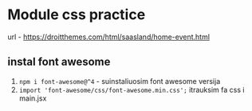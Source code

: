 # Module css practice

url - https://droitthemes.com/html/saasland/home-event.html

## instal font awesome

1. `npm i font-awesome@^4` - suinstaliuosim font awesome versija
2. `import 'font-awesome/css/font-awesome.min.css';` itrauksim fa css i main.jsx
